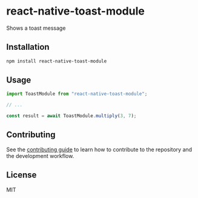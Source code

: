 # react-native-toast-module

Shows a toast message

## Installation

```sh
npm install react-native-toast-module
```

## Usage

```js
import ToastModule from "react-native-toast-module";

// ...

const result = await ToastModule.multiply(3, 7);
```

## Contributing

See the [contributing guide](CONTRIBUTING.md) to learn how to contribute to the repository and the development workflow.

## License

MIT
